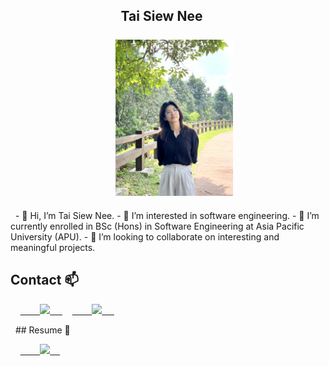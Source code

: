 <h2 align="center">
    <b>Tai Siew Nee</b>
    <br/>
    <br/>
    <img alt="Tai Siew Nee" src="IMG_4287.JPEG" height="250px"/></img>
</h2>
 
- 👋 Hi, I’m Tai Siew Nee.
- 👀 I’m interested in software engineering.
- 🌱 I’m currently enrolled in BSc (Hons) in Software Engineering at Asia Pacific University (APU).
- 💞️ I’m looking to collaborate on interesting and meaningful projects.

## Contact 📫
<p>
    <a href="mailto:siewnee017@gmail.com">
        <img src="https://img.shields.io/badge/Gmail-%23D14836.svg?&style=plastic&logo=gmail&logoColor=white"></img>
    </a>
    <a href="https://www.linkedin.com/in//">
        <img src="https://img.shields.io/badge/LinkedIn-%230077B5.svg?&style=plastic&logo=linkedin&logoColor=white"></img>
    </a>   
</p>
 
## Resume 📄
<p>
    <a href="https://road-walrus-77f.notion.site/Tai-Siew-Nee-5c52db62608a49da8c943f286c508d49">
        <img src="https://img.shields.io/badge/Google%20Drive-4285F4?style=plastic&logo=googledrive&logoColor=white"></img>
    </a>
</p>
 
<!---
Ang-dot/Ang-dot is a ✨ special ✨ repository because its `README.md` (this file) appears on your GitHub profile.
You can click the Preview link to take a look at your changes.
--->
